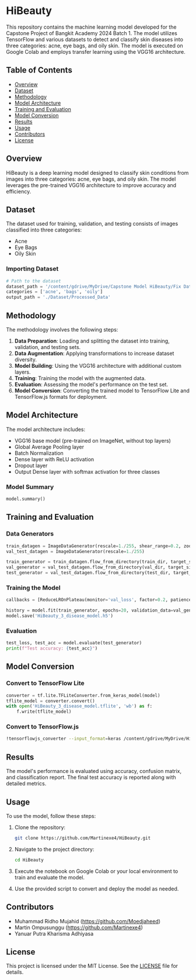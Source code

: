 # HiBeauty

This repository contains the machine learning model developed for the Capstone Project of Bangkit Academy 2024 Batch 1. The model utilizes TensorFlow and various datasets to detect and classify skin diseases into three categories: acne, eye bags, and oily skin. The model is executed on Google Colab and employs transfer learning using the VGG16 architecture.

## Table of Contents

- [Overview](#overview)
- [Dataset](#dataset)
- [Methodology](#methodology)
- [Model Architecture](#model-architecture)
- [Training and Evaluation](#training-and-evaluation)
- [Model Conversion](#model-conversion)
- [Results](#results)
- [Usage](#usage)
- [Contributors](#contributors)
- [License](#license)

## Overview

HiBeauty is a deep learning model designed to classify skin conditions from images into three categories: acne, eye bags, and oily skin. The model leverages the pre-trained VGG16 architecture to improve accuracy and efficiency.

## Dataset

The dataset used for training, validation, and testing consists of images classified into three categories:
- Acne
- Eye Bags
- Oily Skin

### Importing Dataset

```python
# Path to the dataset
dataset_path = '/content/gdrive/MyDrive/Capstone Model HiBeauty/Fix Data/Skin_data'
categories = ['acne', 'bags', 'oily']
output_path = './Dataset/Processed_Data'
```

## Methodology

The methodology involves the following steps:
1. **Data Preparation**: Loading and splitting the dataset into training, validation, and testing sets.
2. **Data Augmentation**: Applying transformations to increase dataset diversity.
3. **Model Building**: Using the VGG16 architecture with additional custom layers.
4. **Training**: Training the model with the augmented data.
5. **Evaluation**: Assessing the model's performance on the test set.
6. **Model Conversion**: Converting the trained model to TensorFlow Lite and TensorFlow.js formats for deployment.

## Model Architecture

The model architecture includes:
- VGG16 base model (pre-trained on ImageNet, without top layers)
- Global Average Pooling layer
- Batch Normalization
- Dense layer with ReLU activation
- Dropout layer
- Output Dense layer with softmax activation for three classes

### Model Summary

```python
model.summary()
```

## Training and Evaluation

### Data Generators

```python
train_datagen = ImageDataGenerator(rescale=1./255, shear_range=0.2, zoom_range=0.2, horizontal_flip=True)
val_test_datagen = ImageDataGenerator(rescale=1./255)

train_generator = train_datagen.flow_from_directory(train_dir, target_size=(224, 224), batch_size=32, class_mode='categorical', shuffle=True)
val_generator = val_test_datagen.flow_from_directory(val_dir, target_size=(224, 224), batch_size=32, class_mode='categorical', shuffle=True)
test_generator = val_test_datagen.flow_from_directory(test_dir, target_size=(224, 224), batch_size=32, class_mode='categorical', shuffle=False)
```

### Training the Model

```python
callbacks = [ReduceLROnPlateau(monitor='val_loss', factor=0.2, patience=3, min_lr=0.001), EarlyStopping(monitor='val_loss', patience=5, restore_best_weights=True)]

history = model.fit(train_generator, epochs=20, validation_data=val_generator, callbacks=callbacks)
model.save('HiBeauty_3_disease_model.h5')
```

### Evaluation

```python
test_loss, test_acc = model.evaluate(test_generator)
print(f"Test accuracy: {test_acc}")
```

## Model Conversion

### Convert to TensorFlow Lite

```python
converter = tf.lite.TFLiteConverter.from_keras_model(model)
tflite_model = converter.convert()
with open('HiBeauty_3_disease_model.tflite', 'wb') as f:
    f.write(tflite_model)
```

### Convert to TensorFlow.js

```bash
!tensorflowjs_converter --input_format=keras /content/gdrive/MyDrive/HiBeauty_3_disease_model.h5 /content/gdrive/MyDrive/HiBeauty_3_disease_model
```

## Results

The model's performance is evaluated using accuracy, confusion matrix, and classification report. The final test accuracy is reported along with detailed metrics.

## Usage

To use the model, follow these steps:

1. Clone the repository:
    ```bash
    git clone https://github.com/Martinexe4/HiBeauty.git
    ```

2. Navigate to the project directory:
    ```bash
    cd HiBeauty
    ```

3. Execute the notebook on Google Colab or your local environment to train and evaluate the model.

4. Use the provided script to convert and deploy the model as needed.

## Contributors

- Muhammad Ridho Mujahid (https://github.com/Moedjaheed)
- Martin Ompusunggu (https://github.com/Martinexe4)
- Yanuar Putra Kharisma Adhiyasa

## License

This project is licensed under the MIT License. See the [LICENSE](LICENSE) file for details.
